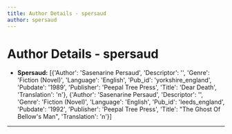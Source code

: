```yaml
---
title: Author Details - spersaud
author: spersaud
---
```


# Author Details - spersaud

<ul>
    <li><strong>Spersaud:</strong> [{'Author': 'Sasenarine Persaud', 'Descriptor': '', 'Genre': 'Fiction (Novel)', 'Language': 'English', 'Pub_id': 'yorkshire_england', 'Pubdate': '1989', 'Publisher': 'Peepal Tree Press', 'Title': 'Dear Death', 'Translation': 'n'}, {'Author': 'Sasenarine Persaud', 'Descriptor': '', 'Genre': 'Fiction (Novel)', 'Language': 'English', 'Pub_id': 'leeds_england', 'Pubdate': '1992', 'Publisher': 'Peepal Tree Press', 'Title': "The Ghost Of Bellow's Man", 'Translation': 'n'}]</li>
</ul>
<hr>